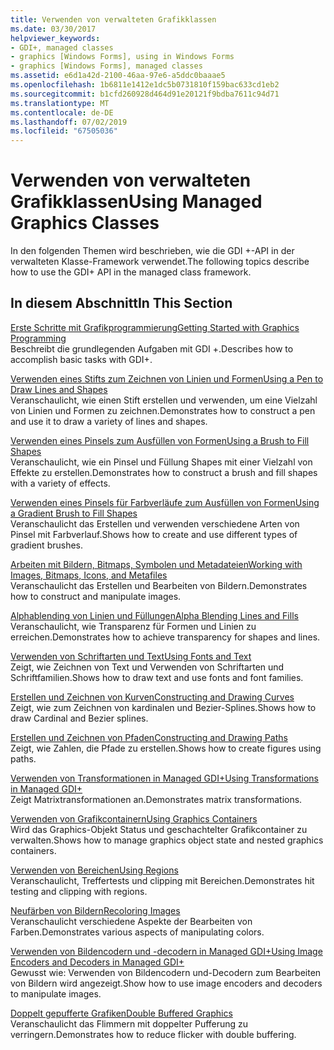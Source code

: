```yaml
---
title: Verwenden von verwalteten Grafikklassen
ms.date: 03/30/2017
helpviewer_keywords:
- GDI+, managed classes
- graphics [Windows Forms], using in Windows Forms
- graphics [Windows Forms], managed classes
ms.assetid: e6d1a42d-2100-46aa-97e6-a5ddc0baaae5
ms.openlocfilehash: 1b6811e1412e1dc5b0731810f159bac633cd1eb2
ms.sourcegitcommit: b1cfd260928d464d91e20121f9bdba7611c94d71
ms.translationtype: MT
ms.contentlocale: de-DE
ms.lasthandoff: 07/02/2019
ms.locfileid: "67505036"
---
```

# <a name="using-managed-graphics-classes"></a><span data-ttu-id="ce8c1-102">Verwenden von verwalteten Grafikklassen</span><span class="sxs-lookup"><span data-stu-id="ce8c1-102">Using Managed Graphics Classes</span></span>
<span data-ttu-id="ce8c1-103">In den folgenden Themen wird beschrieben, wie die GDI +-API in der verwalteten Klasse-Framework verwendet.</span><span class="sxs-lookup"><span data-stu-id="ce8c1-103">The following topics describe how to use the GDI+ API in the managed class framework.</span></span>  
  
## <a name="in-this-section"></a><span data-ttu-id="ce8c1-104">In diesem Abschnitt</span><span class="sxs-lookup"><span data-stu-id="ce8c1-104">In This Section</span></span>  
 [<span data-ttu-id="ce8c1-105">Erste Schritte mit Grafikprogrammierung</span><span class="sxs-lookup"><span data-stu-id="ce8c1-105">Getting Started with Graphics Programming</span></span>](getting-started-with-graphics-programming.md)  
 <span data-ttu-id="ce8c1-106">Beschreibt die grundlegenden Aufgaben mit GDI +.</span><span class="sxs-lookup"><span data-stu-id="ce8c1-106">Describes how to accomplish basic tasks with GDI+.</span></span>  
  
 [<span data-ttu-id="ce8c1-107">Verwenden eines Stifts zum Zeichnen von Linien und Formen</span><span class="sxs-lookup"><span data-stu-id="ce8c1-107">Using a Pen to Draw Lines and Shapes</span></span>](using-a-pen-to-draw-lines-and-shapes.md)  
 <span data-ttu-id="ce8c1-108">Veranschaulicht, wie einen Stift erstellen und verwenden, um eine Vielzahl von Linien und Formen zu zeichnen.</span><span class="sxs-lookup"><span data-stu-id="ce8c1-108">Demonstrates how to construct a pen and use it to draw a variety of lines and shapes.</span></span>  
  
 [<span data-ttu-id="ce8c1-109">Verwenden eines Pinsels zum Ausfüllen von Formen</span><span class="sxs-lookup"><span data-stu-id="ce8c1-109">Using a Brush to Fill Shapes</span></span>](using-a-brush-to-fill-shapes.md)  
 <span data-ttu-id="ce8c1-110">Veranschaulicht, wie ein Pinsel und Füllung Shapes mit einer Vielzahl von Effekte zu erstellen.</span><span class="sxs-lookup"><span data-stu-id="ce8c1-110">Demonstrates how to construct a brush and fill shapes with a variety of effects.</span></span>  
  
 [<span data-ttu-id="ce8c1-111">Verwenden eines Pinsels für Farbverläufe zum Ausfüllen von Formen</span><span class="sxs-lookup"><span data-stu-id="ce8c1-111">Using a Gradient Brush to Fill Shapes</span></span>](using-a-gradient-brush-to-fill-shapes.md)  
 <span data-ttu-id="ce8c1-112">Veranschaulicht das Erstellen und verwenden verschiedene Arten von Pinsel mit Farbverlauf.</span><span class="sxs-lookup"><span data-stu-id="ce8c1-112">Shows how to create and use different types of gradient brushes.</span></span>  
  
 [<span data-ttu-id="ce8c1-113">Arbeiten mit Bildern, Bitmaps, Symbolen und Metadateien</span><span class="sxs-lookup"><span data-stu-id="ce8c1-113">Working with Images, Bitmaps, Icons, and Metafiles</span></span>](working-with-images-bitmaps-icons-and-metafiles.md)  
 <span data-ttu-id="ce8c1-114">Veranschaulicht das Erstellen und Bearbeiten von Bildern.</span><span class="sxs-lookup"><span data-stu-id="ce8c1-114">Demonstrates how to construct and manipulate images.</span></span>  
  
 [<span data-ttu-id="ce8c1-115">Alphablending von Linien und Füllungen</span><span class="sxs-lookup"><span data-stu-id="ce8c1-115">Alpha Blending Lines and Fills</span></span>](alpha-blending-lines-and-fills.md)  
 <span data-ttu-id="ce8c1-116">Veranschaulicht, wie Transparenz für Formen und Linien zu erreichen.</span><span class="sxs-lookup"><span data-stu-id="ce8c1-116">Demonstrates how to achieve transparency for shapes and lines.</span></span>  
  
 [<span data-ttu-id="ce8c1-117">Verwenden von Schriftarten und Text</span><span class="sxs-lookup"><span data-stu-id="ce8c1-117">Using Fonts and Text</span></span>](using-fonts-and-text.md)  
 <span data-ttu-id="ce8c1-118">Zeigt, wie Zeichnen von Text und Verwenden von Schriftarten und Schriftfamilien.</span><span class="sxs-lookup"><span data-stu-id="ce8c1-118">Shows how to draw text and use fonts and font families.</span></span>  
  
 [<span data-ttu-id="ce8c1-119">Erstellen und Zeichnen von Kurven</span><span class="sxs-lookup"><span data-stu-id="ce8c1-119">Constructing and Drawing Curves</span></span>](constructing-and-drawing-curves.md)  
 <span data-ttu-id="ce8c1-120">Zeigt, wie zum Zeichnen von kardinalen und Bezier-Splines.</span><span class="sxs-lookup"><span data-stu-id="ce8c1-120">Shows how to draw Cardinal and Bezier splines.</span></span>  
  
 [<span data-ttu-id="ce8c1-121">Erstellen und Zeichnen von Pfaden</span><span class="sxs-lookup"><span data-stu-id="ce8c1-121">Constructing and Drawing Paths</span></span>](constructing-and-drawing-paths.md)  
 <span data-ttu-id="ce8c1-122">Zeigt, wie Zahlen, die Pfade zu erstellen.</span><span class="sxs-lookup"><span data-stu-id="ce8c1-122">Shows how to create figures using paths.</span></span>  
  
 [<span data-ttu-id="ce8c1-123">Verwenden von Transformationen in Managed GDI+</span><span class="sxs-lookup"><span data-stu-id="ce8c1-123">Using Transformations in Managed GDI+</span></span>](using-transformations-in-managed-gdi.md)  
 <span data-ttu-id="ce8c1-124">Zeigt Matrixtransformationen an.</span><span class="sxs-lookup"><span data-stu-id="ce8c1-124">Demonstrates matrix transformations.</span></span>  
  
 [<span data-ttu-id="ce8c1-125">Verwenden von Grafikcontainern</span><span class="sxs-lookup"><span data-stu-id="ce8c1-125">Using Graphics Containers</span></span>](using-graphics-containers.md)  
 <span data-ttu-id="ce8c1-126">Wird das Graphics-Objekt Status und geschachtelter Grafikcontainer zu verwalten.</span><span class="sxs-lookup"><span data-stu-id="ce8c1-126">Shows how to manage graphics object state and nested graphics containers.</span></span>  
  
 [<span data-ttu-id="ce8c1-127">Verwenden von Bereichen</span><span class="sxs-lookup"><span data-stu-id="ce8c1-127">Using Regions</span></span>](using-regions.md)  
 <span data-ttu-id="ce8c1-128">Veranschaulicht, Treffertests und clipping mit Bereichen.</span><span class="sxs-lookup"><span data-stu-id="ce8c1-128">Demonstrates hit testing and clipping with regions.</span></span>  
  
 [<span data-ttu-id="ce8c1-129">Neufärben von Bildern</span><span class="sxs-lookup"><span data-stu-id="ce8c1-129">Recoloring Images</span></span>](recoloring-images.md)  
 <span data-ttu-id="ce8c1-130">Veranschaulicht verschiedene Aspekte der Bearbeiten von Farben.</span><span class="sxs-lookup"><span data-stu-id="ce8c1-130">Demonstrates various aspects of manipulating colors.</span></span>  
  
 [<span data-ttu-id="ce8c1-131">Verwenden von Bildencodern und -decodern in Managed GDI+</span><span class="sxs-lookup"><span data-stu-id="ce8c1-131">Using Image Encoders and Decoders in Managed GDI+</span></span>](using-image-encoders-and-decoders-in-managed-gdi.md)  
 <span data-ttu-id="ce8c1-132">Gewusst wie: Verwenden von Bildencodern und-Decodern zum Bearbeiten von Bildern wird angezeigt.</span><span class="sxs-lookup"><span data-stu-id="ce8c1-132">Show how to use image encoders and decoders to manipulate images.</span></span>  
  
 [<span data-ttu-id="ce8c1-133">Doppelt gepufferte Grafiken</span><span class="sxs-lookup"><span data-stu-id="ce8c1-133">Double Buffered Graphics</span></span>](double-buffered-graphics.md)  
 <span data-ttu-id="ce8c1-134">Veranschaulicht das Flimmern mit doppelter Pufferung zu verringern.</span><span class="sxs-lookup"><span data-stu-id="ce8c1-134">Demonstrates how to reduce flicker with double buffering.</span></span>
